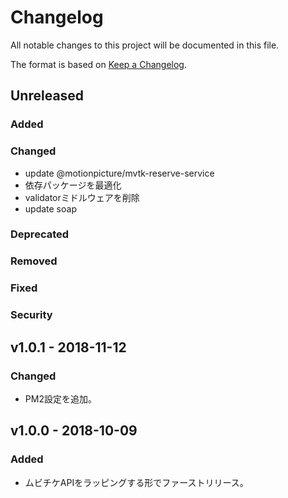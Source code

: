# Changelog

All notable changes to this project will be documented in this file.

The format is based on [Keep a Changelog](http://keepachangelog.com/).

## Unreleased

### Added

### Changed

- update @motionpicture/mvtk-reserve-service
- 依存パッケージを最適化
- validatorミドルウェアを削除
- update soap

### Deprecated

### Removed

### Fixed

### Security

## v1.0.1 - 2018-11-12

### Changed

- PM2設定を追加。

## v1.0.0 - 2018-10-09

### Added

- ムビチケAPIをラッピングする形でファーストリリース。
